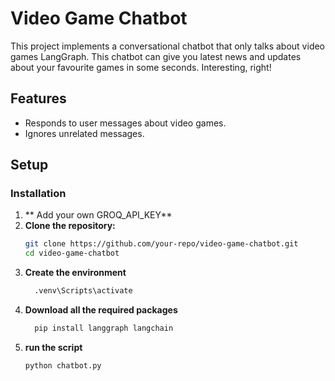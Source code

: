 # Video Game Chatbot

This project implements a conversational chatbot that only talks about video games LangGraph. This chatbot can give you latest news and updates about your favourite games in some seconds. Interesting, right!

## Features

- Responds to user messages about video games.
- Ignores unrelated messages.

## Setup
### Installation

1. ** Add your own GROQ_API_KEY**
2. **Clone the repository:**
   ```bash
   git clone https://github.com/your-repo/video-game-chatbot.git
   cd video-game-chatbot
3. **Create the environment**
   ```bash
     .venv\Scripts\activate
4. **Download all the required packages**
   ```bash
     pip install langgraph langchain
5. **run the script**
   ```bash
   python chatbot.py
   
